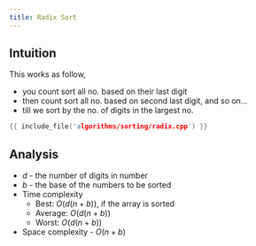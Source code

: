 ```yaml
---
title: Radix Sort
---
```


## Intuition

This works as follow,

- you count sort all no. based on their last digit
- then count sort all no. based on second last digit, and so on...
- till we sort by the no. of digits in the largest no.

```cpp
{{ include_file('algorithms/sorting/radix.cpp') }}
```

## Analysis

- $d$ - the number of digits in number
- $b$ - the base of the numbers to be sorted
- Time complexity
    - Best: $O(d (n+b))$, if the array is sorted
    - Average: $O(d (n+b) )$
    - Worst: $O(d (n+b))$
- Space complexity - $O(n+b)$
